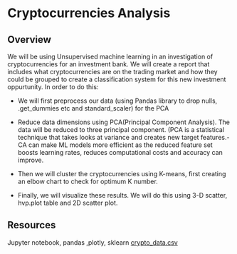 # Cryptocurrencies Analysis


## Overview


We will be using Unsupervised machine learning  in an investigation of cryptocurrencies for an investment bank. We will create a report that includes what cryptocurrencies are on the trading market and how they could be grouped to create a classification system for this new investment oppurtunity.
In order to do this:

- We will first preprocess our data (using Pandas library to drop nulls, .get_dummies etc and standard_scaler)  for the PCA

- Reduce data dimensions using PCA(Principal Component Analysis).  The data will be reduced to three principal component. (PCA is a statistical technique that takes looks at variance and creates new target features.-CA can make ML models more efficient as the reduced feature set boosts learning rates, reduces computational costs and accuracy can improve. 

- Then we will cluster the cryptocurrencies using K-means, first creating an elbow chart to check for optimum K number.

- Finally, we will visualize these results. We will do this using 3-D scatter, hvp.plot table and 2D scatter plot.

## Resources
Jupyter notebook, pandas ,plotly, sklearn [crypto_data.csv]("./resources/crypto_data.csv")
